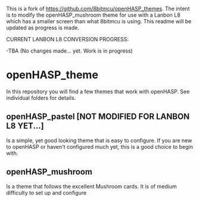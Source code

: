 This is a fork of https://github.com/8bitmcu/openHASP_themes. The intent is to modify the openHASP_mushroom theme for use with a Lanbon L8 which has a smaller screen than what 8bitmcu is using. This readme will be updated as progress is made.

CURRENT LANBON L8 CONVERSION PROGRESS:

-TBA (No changes made... yet. Work is in progress)

# openHASP_theme
In this repository you will find a few themes that work with openHASP. See individual folders for details.

## openHASP_pastel [NOT MODIFIED FOR LANBON L8 YET...]

Is a simple, yet good looking theme that is easy to configure. If you are new to openHASP or haven't configured much yet, this is a good choice to begin with.

## openHASP_mushroom

Is a theme that follows the excellent Mushroom cards. It is of medium difficulty to set up and configure

